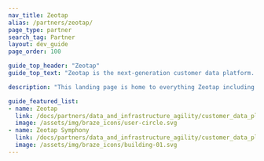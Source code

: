 ```yaml
---
nav_title: Zeotap
alias: /partners/zeotap/
page_type: partner
search_tag: Partner
layout: dev_guide
page_order: 100

guide_top_header: "Zeotap"
guide_top_text: "Zeotap is the next-generation customer data platform. It empowers brands to unify, enhance and activate customer data in a cookieless future, all while putting customer privacy and compliance front-and-center."

description: "This landing page is home to everything Zeotap including how to integrate Zeotap and use Zeotap Symphony."

guide_featured_list:
- name: Zeotap
  link: /docs/partners/data_and_infrastructure_agility/customer_data_platform/zeotap/zeotap/
  image: /assets/img/braze_icons/user-circle.svg
- name: Zeotap Symphony
  link: /docs/partners/data_and_infrastructure_agility/customer_data_platform/zeotap/symphony/
  image: /assets/img/braze_icons/building-01.svg
---
```


<br> 
